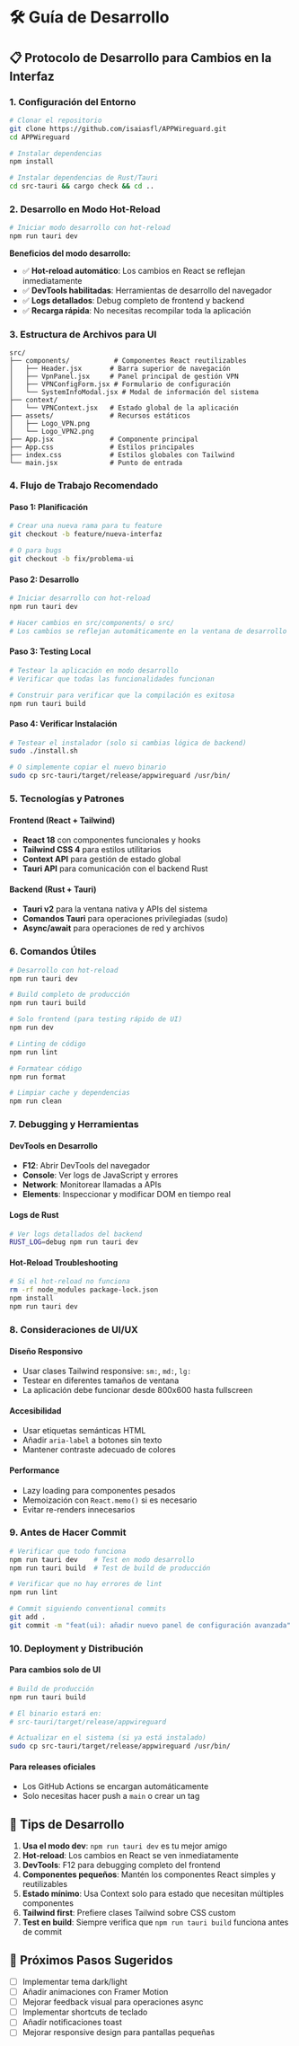 # 🛠️ Guía de Desarrollo

## 📋 Protocolo de Desarrollo para Cambios en la Interfaz

### 1. Configuración del Entorno

```bash
# Clonar el repositorio
git clone https://github.com/isaiasfl/APPWireguard.git
cd APPWireguard

# Instalar dependencias
npm install

# Instalar dependencias de Rust/Tauri
cd src-tauri && cargo check && cd ..
```

### 2. Desarrollo en Modo Hot-Reload

```bash
# Iniciar modo desarrollo con hot-reload
npm run tauri dev
```

**Beneficios del modo desarrollo:**

- ✅ **Hot-reload automático**: Los cambios en React se reflejan inmediatamente
- ✅ **DevTools habilitadas**: Herramientas de desarrollo del navegador
- ✅ **Logs detallados**: Debug completo de frontend y backend
- ✅ **Recarga rápida**: No necesitas recompilar toda la aplicación

### 3. Estructura de Archivos para UI

```
src/
├── components/           # Componentes React reutilizables
│   ├── Header.jsx       # Barra superior de navegación
│   ├── VpnPanel.jsx     # Panel principal de gestión VPN
│   ├── VPNConfigForm.jsx # Formulario de configuración
│   └── SystemInfoModal.jsx # Modal de información del sistema
├── context/
│   └── VPNContext.jsx   # Estado global de la aplicación
├── assets/              # Recursos estáticos
│   ├── Logo_VPN.png
│   └── Logo_VPN2.png
├── App.jsx              # Componente principal
├── App.css              # Estilos principales
├── index.css            # Estilos globales con Tailwind
└── main.jsx             # Punto de entrada
```

### 4. Flujo de Trabajo Recomendado

#### Paso 1: Planificación

```bash
# Crear una nueva rama para tu feature
git checkout -b feature/nueva-interfaz

# O para bugs
git checkout -b fix/problema-ui
```

#### Paso 2: Desarrollo

```bash
# Iniciar desarrollo con hot-reload
npm run tauri dev

# Hacer cambios en src/components/ o src/
# Los cambios se reflejan automáticamente en la ventana de desarrollo
```

#### Paso 3: Testing Local

```bash
# Testear la aplicación en modo desarrollo
# Verificar que todas las funcionalidades funcionan

# Construir para verificar que la compilación es exitosa
npm run tauri build
```

#### Paso 4: Verificar Instalación

```bash
# Testear el instalador (solo si cambias lógica de backend)
sudo ./install.sh

# O simplemente copiar el nuevo binario
sudo cp src-tauri/target/release/appwireguard /usr/bin/
```

### 5. Tecnologías y Patrones

#### Frontend (React + Tailwind)

- **React 18** con componentes funcionales y hooks
- **Tailwind CSS 4** para estilos utilitarios
- **Context API** para gestión de estado global
- **Tauri API** para comunicación con el backend Rust

#### Backend (Rust + Tauri)

- **Tauri v2** para la ventana nativa y APIs del sistema
- **Comandos Tauri** para operaciones privilegiadas (sudo)
- **Async/await** para operaciones de red y archivos

### 6. Comandos Útiles

```bash
# Desarrollo con hot-reload
npm run tauri dev

# Build completo de producción
npm run tauri build

# Solo frontend (para testing rápido de UI)
npm run dev

# Linting de código
npm run lint

# Formatear código
npm run format

# Limpiar cache y dependencias
npm run clean
```

### 7. Debugging y Herramientas

#### DevTools en Desarrollo

- **F12**: Abrir DevTools del navegador
- **Console**: Ver logs de JavaScript y errores
- **Network**: Monitorear llamadas a APIs
- **Elements**: Inspeccionar y modificar DOM en tiempo real

#### Logs de Rust

```bash
# Ver logs detallados del backend
RUST_LOG=debug npm run tauri dev
```

#### Hot-Reload Troubleshooting

```bash
# Si el hot-reload no funciona
rm -rf node_modules package-lock.json
npm install
npm run tauri dev
```

### 8. Consideraciones de UI/UX

#### Diseño Responsivo

- Usar clases Tailwind responsive: `sm:`, `md:`, `lg:`
- Testear en diferentes tamaños de ventana
- La aplicación debe funcionar desde 800x600 hasta fullscreen

#### Accesibilidad

- Usar etiquetas semánticas HTML
- Añadir `aria-label` a botones sin texto
- Mantener contraste adecuado de colores

#### Performance

- Lazy loading para componentes pesados
- Memoización con `React.memo()` si es necesario
- Evitar re-renders innecesarios

### 9. Antes de Hacer Commit

```bash
# Verificar que todo funciona
npm run tauri dev    # Test en modo desarrollo
npm run tauri build  # Test de build de producción

# Verificar que no hay errores de lint
npm run lint

# Commit siguiendo conventional commits
git add .
git commit -m "feat(ui): añadir nuevo panel de configuración avanzada"
```

### 10. Deployment y Distribución

#### Para cambios solo de UI

```bash
# Build de producción
npm run tauri build

# El binario estará en:
# src-tauri/target/release/appwireguard

# Actualizar en el sistema (si ya está instalado)
sudo cp src-tauri/target/release/appwireguard /usr/bin/
```

#### Para releases oficiales

- Los GitHub Actions se encargan automáticamente
- Solo necesitas hacer push a `main` o crear un tag

## 🎯 Tips de Desarrollo

1. **Usa el modo dev**: `npm run tauri dev` es tu mejor amigo
2. **Hot-reload**: Los cambios en React se ven inmediatamente
3. **DevTools**: F12 para debugging completo del frontend
4. **Componentes pequeños**: Mantén los componentes React simples y reutilizables
5. **Estado mínimo**: Usa Context solo para estado que necesitan múltiples componentes
6. **Tailwind first**: Prefiere clases Tailwind sobre CSS custom
7. **Test en build**: Siempre verifica que `npm run tauri build` funciona antes de commit

## 🚀 Próximos Pasos Sugeridos

- [ ] Implementar tema dark/light
- [ ] Añadir animaciones con Framer Motion
- [ ] Mejorar feedback visual para operaciones async
- [ ] Implementar shortcuts de teclado
- [ ] Añadir notificaciones toast
- [ ] Mejorar responsive design para pantallas pequeñas
